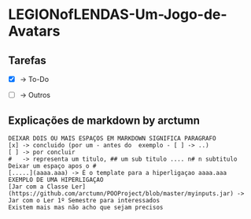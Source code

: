 # LEGIONofLENDAS-Um-Jogo-de-Avatars

## Tarefas

- [x] -> To-Do
- [ ] -> Outros


## Explicações de markdown by arctumn

 ```  
 DEIXAR DOIS OU MAIS ESPAÇOS EM MARKDOWN SIGNIFICA PARAGRAFO
 [x] -> concluido (por um - antes do  exemplo - [ ] -> ..)
 [ ] -> por concluir
 #   -> representa um titulo, ## um sub titulo .... n# n subtitulo Deixar um espaço apos o #
 [.....](aaaa.aaa) -> É o template para a hiperligaçao aaaa.aaa
EXEMPLO DE UMA HIPERLIGAÇAO
[Jar com a Classe Ler](https://github.com/arctumn/POOProject/blob/master/myinputs.jar) -> Jar com o Ler 1º Semestre para interessados
 Existem mais mas não acho que sejam precisos
 ```
